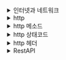 <details>
<summary>인터넷과 네트워크</summary>
<div markdown="1">
  
  ### 인터넷
  
  인터넷 프로토콜 스위트(TCP/IP)를 기반으로 하여 여러 컴퓨터가 각각 클라이언트와 서버로써 전 세계적으로 연결되어있는 컴퓨터 네트워크 통신망
  
  ### 네트워크
  
  > 몇 개의 독립적인 장치가 적절한 영역내에서 적당히 빠른 속도의 물리적 통신 채널을 통하여 서로가 직접 통신할 수 있도록 지원해 주는 데이터 통신 체계 
  <br>*IEEE(Institute of Electrical and Electronics Engineers:국제 전기 전자 공학회)*
  > 
  
  ### IP(인터넷 프로토콜)
  
  IP주소를 부여함으로써 메시지를 보낼 수 있음
  
  IP 역할
  
  - 지정한 IP Address에 데이터 전달
  - Packet (통신 단위)로 데이터 전달
  
  전달되는 IP 패킷에는 출발지 IP, 목적지 IP가 들어가야 함
  
  클라이언트 패킷 전달 - 노드들을 통해 목적이 IP까지 정확히 도달하게 됨
  
  서버 패킷 전달 - 같은 방식으로 클라이언트로 패킷을 전달함, 노드를 통해 전달되므로 전달 경로는 클라이언트 패킷의 경로와 다를 수 있음(인터넷망)
  
  IP 프로토콜의 한계
  
  - 비연결성
      - 패킷을 수신할 대상 X, 서비스 불능 상태여도 패킷이 전송됨
  - 비신뢰성
      - 패킷이 중간에 사라지거나 순서대로 도착하지 않을 수 있음
  - 프로그램 구분
      - 같은 IP를 사용할 때(인터넷 게임을 하면서 음악 듣기 등) 어떻게 구분?
  
  → TCP, UDP를 통해 위와 같은 한계 문제를 해결할 수 있음
  
  ### TCP, UDP
  
  인터넷 프로토콜 스택의 4계층
  
  - 애플리케이션 계층 - HTTP, FTP
  - 전송 계층 - TCP, UDP
  - 인터넷 계층 - IP
  - 네트워크 인터페이스 계층
  
  ![Untitled](https://s3-us-west-2.amazonaws.com/secure.notion-static.com/9aa6c793-1d62-4f78-b581-8fd751b1b0e0/Untitled.png)
  
  TCP 특징 - 전송 제어 프로토콜(Transmission Control Protocol)
  
  - 연결지향 - TCP 3 way handshake(가상 연결)
      - 컴퓨터가 꺼져 있어도 우선 가상으로 연결시킴
      1. 클라이언트에서 서버로 SYN 메시지를 보냄
      2. 서버가 성공적으로 받으면 SYN+ACK 을 클라이언트에게 다시 보냄
      3. 클라이언트가 받게 되면 ACK 메시지를 서버에게 보냄 (데이터도 같이 전송 가능)
      
      → 클라이언트와 서버가 서로 믿을 수 있음 (서로 연결되었다는 것)
      
      → 진짜 연결이 된 것이 아니라, 논리적인 연결을 말함.
      
  - 데이터 전달 보증
      - 클라이언트에서 서버로 데이터를 전송하면, 서버에서 클라이언트에게 데이터를 잘 받았다는 메시지를 전송함
  - 순서 보장
      - 만약 클라이언트에서 패킷 1,2,3 순서로 전송했지만 서버가 1,3,2 순서로 받았을 때, 서버는 클라이언트에게 1번 다음에 3번이 왔으므로 2번부터 다시 보내라는 메시지를 전송함
  - 신뢰할 수 있는 프로토콜, 대부분 TCP 사용
      - TCP/IP 패킷에는 출발지, 목적지 IP 뿐만 아니라 출발지 목적지 PORT, 전송 제어 정보, 순서 정보, 검증 정보 등이 포함되기 때문에 신뢰성이 높아짐
  
  UDP 특징 - 사용자 데이터그램 프로토콜(User Datagram Protocol)
  
  - 기능이 거의 없음
  - 데이터 전달 및 순서가 보장되지 않지만, 단순하고 빠름
  - IP와 비슷 + PORT + 체크섬(메시지가 제대로 받았는지 검증해주는 데이터)
  - 최근에 뜨는 이유: HTTP3 - UDP 프로토콜을 사용 (최적화를 위해, 3 way handshake 사용 X)
  
  ### PORT
  
  IP만 가지고는 나에게 날아오는 패킷들이 어떤 작업에 필요한 패킷인지 알 수가 없어서, 이것을 구분하기 위해 PORT를 사용함
  
  같은 IP 내에서 프로세스 구분 
  
  IP : 아파트
  
  PORT : 몇 동 몇 호
  
  ### DNS
  
  IP는
  
  - 기억하기 어렵다
  - 변경될 수 있다(나중에 접근 X)
  
  → 도메인 네임 시스템(Domain Name System)
  
  DNS 서버에 도메인 명 등록 가능
  
  전화번호부 같은 역할 
  
  but 정확히 이해가 안감
  
  ### URI와 웹 브라우저 요청 흐름
  
  Uniform Resource Identifier: 리소스를 식별하는 통합된 방법?
  
  Uniform: 리소스 식별하는 통일된 방식
  
  Resource: 자원, URI로 식별할 수 있는 모든 것(제한 X)
  
  Identifier: 다른 항목과 구분하는데 필요한 정보
  
  URI 는 Locater, Name 또는 둘 다 추가로 분류될 수 있다.
  
  URL - 리소스의 위치 ex: 김영한이 사는 위치
  
  URN - 리소스의 이름 ex: ‘김영한’ 그자체
  
  URN은 이름을 부여해 버려서 찾기 힘듦 그래서 거의 URL만 씀
  
  → URI = URL
  
  Content-Type: 응답 언어의 종류와 형식
</div>    
</details>

<details>
<summary>http</summary>
<div markdown="2">
  
  ### HTTP
  
  Hypertext Transfer Protocol 의 약자로, 클라이언트와 서버 간 통신을 위한 통신 규칙 세트 또는 프로토콜
  
  80번 포트를 사용함
  
  1.1 버전이 가장 많이 사용
  
  ### HTTPS
  
  Hypertext Transfer Protocol Secure 의 약자로, 브라우저와 서버가 데이터를 전송하기 전에 안전하고 암호화된 연결을 설정함
  
  443번 포트를 사용함
  
  암호화 방식은 두 가지가 있는데, 둘 다 사용함
  
  - 대칭키 암호화
      - 클라이언트, 서버가 동일한 키를 사용해 암호화/복호화를 진행함
      - 키 노출 시 위험하지만, 연산 속도가 빠름
  - 비대칭키 암호화
      - 1개의 쌍으로 구성된 공개키, 개인키를 암호화/복호화 하는 데 사용함
          - 공개키: 모두에게 공개 가능한 키
          - 개인키: 나만 가지고 알고 있어야 하는 키
      - 키 노출 시 비교적 안전하지만, 연산 속도가 느림
  
  공개키, 개인키 암호화 방식
  
  - 공개키 암호화: 공개키로 암호화를 하면 개인키로만 복호화할 수 있다. -> 개인키는 나만 가지고 있으므로, 나만 볼 수 있다.
  - 개인키 암호화: 개인키로 암호화하면 공개키로만 복호화할 수 있다. -> 공개키는 모두에게 공개되어 있으므로, 내가 인증한 정보임을 알려 신뢰성을 보장할 수 있다.
  
  ### 클라이언트 서버 구조
  
  비즈니스 로직, 데이터 등을 서버에 다 밀어넣고
  
  클라이언트는 UI, 사용성에 집중함
  
  ### 특징
  
  ### Stateful, Stateless
  
  stateless
  
  - 서버가 클라이언트의 상태 보존 X
  - 점원이 바껴도 문제 X
  
  → 무한한 서버 증설 가능, 수평 확장 유리
  
  상태 유지로 설계해야 하는 것
  
  - 로그인
  - 브라우저 쿠키와 세션 등을 사용
  - 상태 유지는 최소한으로 사용(어쩔 수 없이)
  
  ### Connectionless 비연결성
  
  연결을 유지하지 않으면 서버는 최소한의 자원만 유지하면 된다
  
  HTTP는 기본이 연결을 유지하지 않는 모델이다
  
  서버 자원을 매우 효율적으로 사용 가능
  
  - 서버 개발자는 같은 시간에 딱 발생하는 대용량 트래픽을 어려워함
  - 가능하면 상태 유지는 최소화!

</div>
</details>

<details>
<summary>http 메소드</summary>
<div markdown="3">
  
  ### 주요 메소드
  
  - GET: 리소스 조회 요청
  - POST: 요청 데이터를 처리함, 주로 데이터 등록에 사용됨
  - PUT: 리소스를 대체하고, 해당 리소스가 없으면 생성함
  - DELETE: 리소스를 삭제함
  - PATCH: 리소스의 일부를 변경함.
      - PUT vs PATCH (대체, 수정)
          
          PUT은 리소스를 수정하는 것이 아니라 **리소스를 요청 바디에 담긴 내용으로 대체**하는 것이므로 사용 시 요청 본문에 리소스 전체를 표현하여 보내야 한다. 하지만 PATCH는 현재 저장된 리소스에 수정을 가하는 행위를 의미하므로 수정하지 않은 사항을 요청 본문에 담아줄 필요가 없다. 따라서 PATCH 메소드가 ‘**수정**’이라는 의미를 가지기에 더욱 적합하다고 볼 수 있다.
          
  
  ### 기타 메소드
  
  - HEAD: GET과 동일하지만 메시지 부분을 제외하고 상태 줄과 헤더만 반환함
  - CONNECT: 대상 리소스로 식별되는 서버로의 터널을 정해줌
  - OPTIONS: 목적 리소스의 통신을 설정하는 데 사용됨
  - TRACE: 목적 리소스의 경로를 따라 메시지 loop-back 테스트를 함
  
  ### 속성
  
  - 안전성
      - 메소드 호출을 계속해도 리소스를 변경하지 않는다.
      - GET 메소드가 안전하다고 할 수 있음
  - 멱등성
      - 메소드를 계속 호출해도 결과가 똑같음
      - GET, PUT, DELETE는 멱등성을 보장한다고 할 수 있음
      - POST, PATCH는 멱등성을 보장한다고 할 수 없음
          - POST: 리소스를 새롭게 생성하는 행위이므로 여러 번 수행할 때 수행 결과가 매번 달라짐
          - PATCH: 스펙 상 구현 방법에 대한 제한이 없으므로 API를 어떻게 구현하느냐에 따라서 멱등성이 보장될 수도 있고(단순 수정할 부분만 보내는 경우), 안 될수도 있음
          [https://evan-moon.github.io/2020/04/07/about-restful-api/#rest가-의미하는-것이-무엇인가요](https://evan-moon.github.io/2020/04/07/about-restful-api/#rest%EA%B0%80-%EC%9D%98%EB%AF%B8%ED%95%98%EB%8A%94-%EA%B2%83%EC%9D%B4-%EB%AC%B4%EC%97%87%EC%9D%B8%EA%B0%80%EC%9A%94)

</div>
</details>

<details>
<summary>http 상태코드</summary>
<div markdown="4">

  <br>세 자리 숫자로 되어 있는데 첫 번째 숫자는 HTTP 응답의 종류를 구분하고, 나머지 2개의 숫자는 세부적인 응답 내용을 위한 번호이다<br> 
  
  - 100번대 (정보 제공)- 현재 클라이언트의 요청까지는 처리되었으므로 진행하라.
      - 100: 계속 진행하라
      - 101: 프로토콜을 전환하라
      - 102: 처리 중이다
  - 200번대 (성공) - 클라이언트의 요청이 서버에서 성공적으로 처리됨.
      - 200: 서버가 요청을 성공적으로 처리했다
      - 201: 요청이 처리되어서 새로운 리소스가 생성되었다
      - 202: 요청을 접수했지만 처리가 완료되지 않았다
  - 300번대 (리다이렉션) - 완전한 처리를 위해 추가 동작이 필요함. 서버 주소 또는 요청 URI 웹 문서가 이동되었으니 그 주소로 다시 시도하라.
      - 300: 선택 항목이 여러 개 있다
      - 301: 지정한 리소스가 새로운 URI로 이동했다
      - 302: 요청한 리소스를 다른 URI에서 찾았다
      - 303: 다른 위치로 요청하라
      - 304: 마지막 요청 이후 그 페이지를 수정되지 않았다
      - 307: 임시로 리다이렉션 요청이 필요하다
  - 400번대 (클라이언트 에러) - 클라이언트의 요청 메시지 내용이 잘못됨.
      - 400: 요청 구문이 잘못되었다
      - 401: 지정한 리소스에 액세스 권한이 없다
      - 403: 지정한 리소스에 액세스가 금지되었다
      - 404: 지정한 리소스를 찾을 수 없다
  - 500번대 (서버 에러) - 서버에서 메시지 처리에 문제가 발생함. 주로 서버 부하, DB 오류, 서버 예외 등이 발생하는 경우.
      - 500: 서버에 에러가 발생했다
      - 501: 요청 URI에 대해 서버가 구현하고 있지 않다
      - 502: 게이트웨이 또는 프록시 역할을 하는 서버가 그 뒷단의 서버로부터 잘못된 응답을 받았다
      - 503: 현재 서버에서 서비스를 제공할 수 없다
      - 504: 프록시 서버가 타임아웃이 발생하였다

</div>
</details>

<details>
<summary>http 헤더</summary>
<div markdown="5">
  
  ## 종류
  
  ### HTTP 공통 헤더
  
  주요 항목
  
  - Date
      - HTTP 메시지 생성 일시
      - `Date: Sat, 2 Oct 2018 02:00:12 GMT`
  - Connection
      - 클라이언트, 서버 간 연결에 대한 옵션 설정
      - Connection: close
          - 현재 Http 메시지 직후에 TCP 접속을 끊는다는 것을 알림
      - Connection: Keep-Alive
          - 현재 TCP 커넥션을 유지함
  - Cache-Control
      - 쿠키, 캐시 관련 헤더
  - Pragma
  - Trailer
  
  ### HTTP 엔티티 관련 헤더
  
  HTTP 메시지 내 포함된 선택적인 개체에 대한 구체적인 미디어 타입 등의 설명
  
  주요 항목
  
  - Content-Type
      - 해당 개체에 포함되는 미디어 타입 정보
      - 타입, 서브타입으로 구성됨
      - `Content-Type: text/html; charset-latin-1`
  - Content-Language
  - Content-Encoding
      - 해당 개체 데이터의 압축 방식
  - Content-Length
      - 전달되는 개체의 바이트 길이 또는 크기
      - 응답 메시지 본문의 길이 지정함
  - Content-Location
  - Content-Disposition
      - 응답 본문을 브라우저가 어떻게 표시해야할 지 알려줌
      - inline: 화면에 표시, attachment: 다운로드
      - `Content-Disposition: inline`
      - `Content-Disposition: attachment; filename='filename.csv'`
  - Content-Security-Policy
  - Location
      - 리소스가 리다이렉트 된 때에 이동된 주소, 또는 새로 생성된 주소를 명시함
  - Last-Modified
  - Transfer-Encoding
  
  ### HTTP 요청 헤더
  
  요청 헤더는 HTTP 요청 메시지 내에서만 나타나며 가장 크다
  
  주요 항목
  
  - Host
      - 요청하는 호스트명 및 포트번호 (필수)
      - 도메인명 및 호스트명 모두를 포함한 전체 URI 지정이 필요함
  - User-Agent
      - 클라이언트 소프트웨어 명칭 및 버전 정보
  - From
      - 클라이언트 사용자 메일 주소
  - Cookie
      - 서버에 의해 Set-Cookie로 클라이언트에게 설정된 쿠키 정보
  - Referer
      - 바로 직전에 머물렀던 웹 링크 주소
  - Authorization
      - 인증 토큰을 서버로 보낼 때 사용하는 헤더
      - “토큰 종류 + 실제 토큰 문자”를 전송
  
  요청 헤더 예시
  
  ```java
  GET /home.html HTTP/1.1
  Host: developer.mozilla.org
  User-Agent: Mozilla/5.0 (Macintosh; Intel Mac OS X 10.9; rv:50.0) Gecko/20100101 Firefox/50.0
  Accept: text/html,application/xhtml+xml,application/xml;q=0.9,*/ *;q=0.8
  Accept-Language: en-US,en;q=0.5
  Accept-Encoding: gzip, deflate, br
  Referer: https://developer.mozilla.org/testpage.html
  Connection: keep-alive
  Upgrade-Insecure-Requests: 1
  If-Modified-Since: Mon, 18 Jul 2016 02:36:04 GMT
  If-None-Match: "c561c68d0ba92bbeb8b0fff2a9199f722e3a621a"
  Cache-Control: max-age=0
  
  https://gmlwjd9405.github.io/2019/01/28/http-header-types.html
  ```
  
  ### HTTP 응답 헤더
  
  주요 항목
  
  - Server
      - 서버 소프트웨어 정보
  - Set-Cookie
      - 서버측에서 클라이언트에게 세션 쿠키 정보를 설정
  - Expires
      - 리소스가 지정된 일시까지 캐시로써 유효함을 나타냄
      - `Expires: Thu, 26 Jul 2018 07:28:00 GMT`
  - Age
      - max-age 시간 내 얼마나 흘렀는지 초 단위로 알려줌
  - Access-Control-Allow-Origin
      - 요청을 보내는 프론트 주소와 백엔드 주소가 다르면 CORS 에러 발생
          - 서버에서 이 헤더에 프론트 주소를 적어 주어야 에러가 발생하지 않음
      - 프로토콜, 서브도메인, 도메인, 포트 중 하나만 달라도 에러가 발생함
  
  예시
  
  ```java
  200 OK
  Access-Control-Allow-Origin: *
  Connection: Keep-Alive
  Content-Encoding: gzip
  Content-Type: text/html; charset=utf-8
  Date: Mon, 18 Jul 2016 16:06:00 GMT
  Etag: "c561c68d0ba92bbeb8b0f612a9199f722e3a621a"
  Keep-Alive: timeout=5, max=997
  Last-Modified: Mon, 18 Jul 2016 02:36:04 GMT
  Server: Apache
  Set-Cookie: mykey=myvalue; expires=Mon, 17-Jul-2017 16:06:00 GMT; Max-Age=31449600; Path=/; secure
  Transfer-Encoding: chunked
  Vary: Cookie, Accept-Encoding
  X-Backend-Server: developer2.webapp.scl3.mozilla.com
  X-Cache-Info: not cacheable; meta data too large
  X-kuma-revision: 1085259
  x-frame-options: DENY
  https://gmlwjd9405.github.io/2019/01/28/http-header-types.html
  ```

</div>
</details>


<details>
<summary>RestAPI</summary>
<div markdown="6">   
  
  ### REST란?
  
  Representational State Transfer의 약자로서 로이 필딩의 박사학위 논문에서 최초로 소개되었다. HTTP의 주요 저자 중 하나인 그는 당시 웹의 장점을 최대한 활용할 수 있는 아키텍처로써 REST를 발표했다
  
  ### 구성
  
  - 자원(Resource) - URI
  - 행위(Verb) - HTTP Method
  - 표현(Representations)
  
  ### 특징
  
  - Uniform Interface - URI로 지정한 리소스에 대한 조작을 통일되고 한정적인 인터페이스로 수행하는 아키텍처 스타일
  - Stateless - 상태정보를 따로 저장하고 관리하지 않음. 그러므로 API 서버는 들어오는 요청만을 단순히 처리하면 됨
  - Cacheable - HTTP의 캐싱 기능 적용 가능
  - Self-descriptiveness - REST API 메시지만 보고도 이를 쉽게 이해할 수 있는 표현 구조로 되어있음
  - Client-Server - 서버는 API 제공, 클라이언트는 사용자 인증이나 컨텍스트(세션, 로그인 정보)를 직접 관리하는 구조, 서로의 역할이 명확해지고 의존성이 줄어들음
  - 계층형 구조 - 다중 계층으로 구성될 수 있으며 보안, 로드밸런싱, 암호화 계층을 추가해 구조상의 유연성을 둘 수 있음
  
  ### 디자인 가이드
  
  - URI는 정보의 자원을 표현해야 함
  - 자원에 대한 행위는 HTTP Method로 표현함
  
  ```java
  GET /members/show/1     (x)
  GET /members/1          (o)
  ```
  
  - 슬래시 구분자(/)는 계층 관계를 나타내는 데 사용
  
  ```java
  http://restapi.example.com/houses/apartments
  http://restapi.example.com/animals/mammals/whales
  ```
  
  - 리소스 간 관계 표현
  
  ```java
  GET : /users/{userid}/devices (일반적으로 소유 ‘has’의 관계를 표현할 때)
  ```
  
  - 자원을 표현하는 Collection, Document
      - Collection은 문서들의 집합, 객체들의 집합 → 복수로 사용
      - Document는 단순 문서, 하나의 객체 → 단수로 사용
  
  ```java
  http:// restapi.example.com/sports/soccer/players/13
  ```
  
  sports, players → Collection (복수)
  
  soccer, 13 → Document (단수)

</div>
</details>
